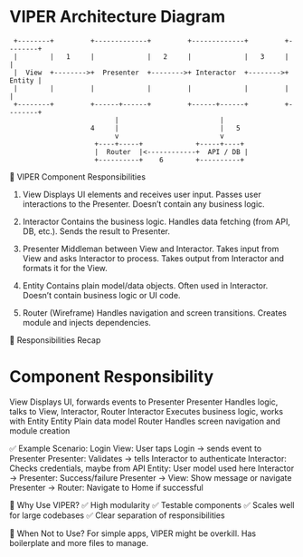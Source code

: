 # VIPER Architecture Diagram

```
 +--------+         +-------------+         +-------------+         +--------+
 |        |   1     |             |   2     |             |   3     |        |
 |  View  +-------->+  Presenter  +-------->+ Interactor  +-------->+ Entity |
 |        |         |             |         |             |         |        |
 +--------+         +------+------+         +------+------+         +--------+
                          |                         |
                    4     |                         |   5
                          v                         v
                     +----+-----+             +-----+----+
                     |  Router  |<------------+  API / DB |
                     +----------+    6        +----------+
```

🔧 VIPER Component Responsibilities

1. View
Displays UI elements and receives user input.
Passes user interactions to the Presenter.
Doesn’t contain any business logic.

2. Interactor
Contains the business logic.
Handles data fetching (from API, DB, etc.).
Sends the result to Presenter.

3. Presenter
Middleman between View and Interactor.
Takes input from View and asks Interactor to process.
Takes output from Interactor and formats it for the View.

4. Entity
Contains plain model/data objects.
Often used in Interactor.
Doesn’t contain business logic or UI code.

5. Router (Wireframe)
Handles navigation and screen transitions.
Creates module and injects dependencies.



🧠 Responsibilities Recap
# Component	  Responsibility
  View	      Displays UI, forwards events to Presenter
  Presenter	  Handles logic, talks to View, Interactor, Router
  Interactor	Executes business logic, works with Entity
  Entity	    Plain data model
  Router	    Handles screen navigation and module creation


✅ Example Scenario: Login
View: User taps Login → sends event to Presenter
Presenter: Validates → tells Interactor to authenticate
Interactor: Checks credentials, maybe from API
Entity: User model used here
Interactor → Presenter: Success/failure
Presenter → View: Show message or navigate
Presenter → Router: Navigate to Home if successful

📌 Why Use VIPER?
✅ High modularity
✅ Testable components
✅ Scales well for large codebases
✅ Clear separation of responsibilities

🚫 When Not to Use?
For simple apps, VIPER might be overkill.
Has boilerplate and more files to manage.

